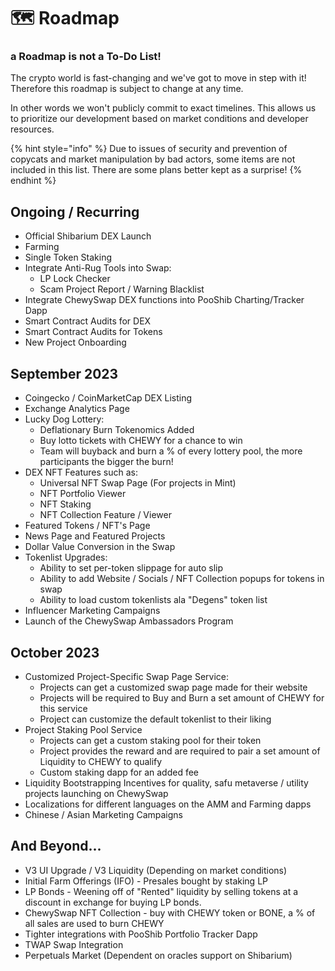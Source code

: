 # 🗺 Roadmap

### a Roadmap is not a To-Do List!

The crypto world is fast-changing and we've got to move in step with it! Therefore this roadmap is subject to change at any time.

In other words we won't publicly commit to exact timelines. This allows us to prioritize our development based on market conditions and developer resources.

{% hint style="info" %}
Due to issues of security and prevention of copycats and market manipulation by bad actors, some items are not included in this list. There are some plans better kept as a surprise!
{% endhint %}

## Ongoing / Recurring

* Official Shibarium DEX Launch
* Farming
* Single Token Staking
* Integrate Anti-Rug Tools into Swap:
  * LP Lock Checker
  * Scam Project Report / Warning Blacklist
* Integrate ChewySwap DEX functions into PooShib Charting/Tracker Dapp
* Smart Contract Audits for DEX
* Smart Contract Audits for Tokens
* New Project Onboarding

## September 2023

* Coingecko / CoinMarketCap DEX Listing
* Exchange Analytics Page
* Lucky Dog Lottery:
  * Deflationary Burn Tokenomics Added
  * Buy lotto tickets with CHEWY for a chance to win
  * Team will buyback and burn a % of every lottery pool, the more participants the bigger the burn!
* DEX NFT Features such as:
  * Universal NFT Swap Page (For projects in Mint)
  * NFT Portfolio Viewer
  * NFT Staking
  * NFT Collection Feature / Viewer
* Featured Tokens / NFT's Page
* News Page and Featured Projects
* Dollar Value Conversion in the Swap
* Tokenlist Upgrades:
  * Ability to set per-token slippage for auto slip
  * Ability to add Website / Socials / NFT Collection popups for tokens in swap
  * Ability to load custom tokenlists ala "Degens" token list
* Influencer Marketing Campaigns
* Launch of the ChewySwap Ambassadors Program

## October 2023

* Customized Project-Specific Swap Page Service:
  * Projects can get a customized swap page made for their website
  * Projects will be required to Buy and Burn a set amount of CHEWY for this service
  * Project can customize the default tokenlist to their liking
* Project Staking Pool Service
  * Projects can get a custom staking pool for their token
  * Project provides the reward and are required to pair a set amount of Liquidity to CHEWY to qualify
  * Custom staking dapp for an added fee
* Liquidity Bootstrapping Incentives for quality, safu metaverse / utility projects launching on ChewySwap
* Localizations for different languages on the AMM and Farming dapps
* Chinese / Asian Marketing Campaigns

## And Beyond...

* V3 UI Upgrade / V3 Liquidity (Depending on market conditions)
* Initial Farm Offerings (IFO) - Presales bought by staking LP
* LP Bonds - Weening off of "Rented" liquidity by selling tokens at a discount in exchange for buying LP bonds.
* ChewySwap NFT Collection - buy with CHEWY token or BONE, a % of all sales are used to burn CHEWY
* Tighter integrations with PooShib Portfolio Tracker Dapp
* TWAP Swap Integration
* Perpetuals Market (Dependent on oracles support on Shibarium)
